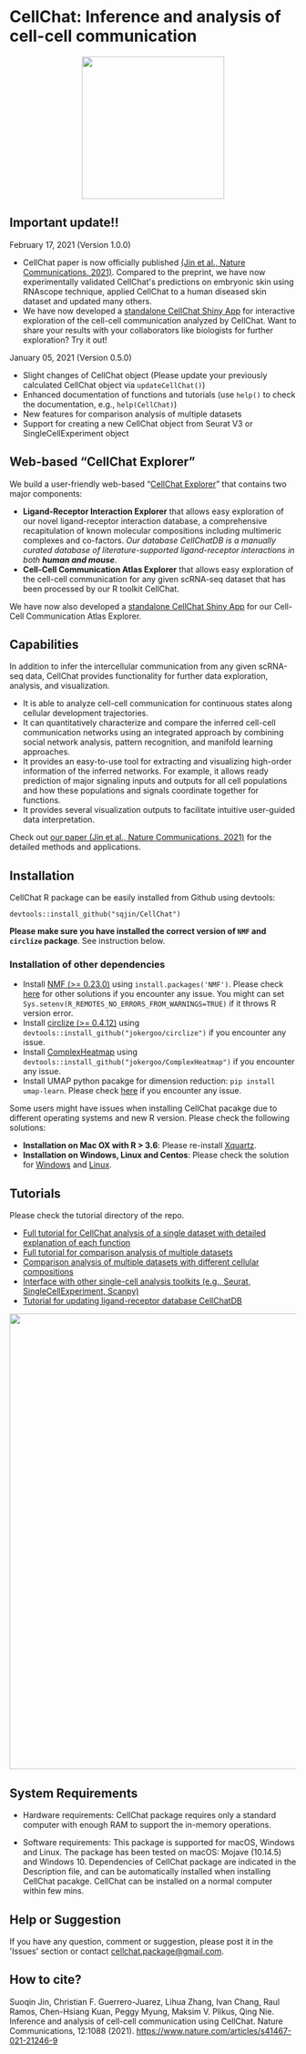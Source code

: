 
# CellChat: Inference and analysis of cell-cell communication

<p align="center">
  <img width="250"  src="https://github.com/sqjin/CellChat/blob/master/CellChat_Logo.png">
</p>

## Important update!!
February 17, 2021 (Version 1.0.0)

* CellChat paper is now officially published [(Jin et al., Nature Communications, 2021)](https://www.nature.com/articles/s41467-021-21246-9). Compared to the preprint, we have now experimentally validated CellChat's predictions on embryonic skin using RNAscope technique, applied CellChat to a human diseased skin dataset and updated many others. 
* We have now developed a [standalone CellChat Shiny App](https://github.com/sqjin/CellChatShiny) for interactive exploration of the cell-cell communication analyzed by CellChat. Want to share your results with your collaborators like biologists for further exploration? Try it out! 


January 05, 2021 (Version 0.5.0)

* Slight changes of CellChat object (Please update your previously calculated CellChat object via `updateCellChat()`)
* Enhanced documentation of functions and tutorials (use `help()` to check the documentation, e.g., `help(CellChat)`)
* New features for comparison analysis of multiple datasets
* Support for creating a new CellChat object from Seurat V3 or SingleCellExperiment object

## Web-based “CellChat Explorer” 

We build a user-friendly web-based “[CellChat Explorer](http://www.cellchat.org/)” that contains two major components:
- **Ligand-Receptor Interaction Explorer** that allows easy exploration of our novel ligand-receptor interaction database, a comprehensive recapitulation of known molecular compositions including multimeric complexes and co-factors. *Our database CellChatDB is a manually curated database of literature-supported ligand-receptor interactions in both **human and mouse***.
- **Cell-Cell Communication Atlas Explorer** that allows easy exploration of the cell-cell communication for any given scRNA-seq dataset that has been processed by our R toolkit CellChat.  

We have now also developed a [standalone CellChat Shiny App](https://github.com/sqjin/CellChatShiny) for our Cell-Cell Communication Atlas Explorer. 

## Capabilities
In addition to infer the intercellular communication from any given scRNA-seq data, CellChat provides functionality for further data exploration, analysis, and visualization. 

- It is able to analyze cell-cell communication for continuous states along cellular development trajectories.
- It can quantitatively characterize and compare the inferred cell-cell communication networks using an integrated approach by combining social network analysis, pattern recognition, and manifold learning approaches.
- It provides an easy-to-use tool for extracting and visualizing high-order information of the inferred networks. For example, it allows ready prediction of major signaling inputs and outputs for all cell populations and how these populations and signals coordinate together for functions.
- It provides several visualization outputs to facilitate intuitive user-guided data interpretation.

Check out [our paper (Jin et al., Nature Communications, 2021)](https://www.nature.com/articles/s41467-021-21246-9) for the detailed methods and applications.

## Installation

CellChat R package can be easily installed from Github using devtools:  

```
devtools::install_github("sqjin/CellChat")
```
**Please make sure you have installed the correct version of `NMF` and `circlize` package**. See instruction below. 

### Installation of other dependencies
- Install [NMF (>= 0.23.0)](http://renozao.github.io/NMF/devel/PAGE-INSTALLATION.html) using `install.packages('NMF')`. Please check [here](https://github.com/sqjin/CellChat/issues/16) for other solutions if you encounter any issue. You might can set `Sys.setenv(R_REMOTES_NO_ERRORS_FROM_WARNINGS=TRUE)` if it throws R version error. 
- Install [circlize (>= 0.4.12)](https://github.com/jokergoo/circlize) using `devtools::install_github("jokergoo/circlize")` if you encounter any issue.
- Install [ComplexHeatmap](https://github.com/jokergoo/ComplexHeatmap) using `devtools::install_github("jokergoo/ComplexHeatmap")` if you encounter any issue.
- Install UMAP python pacakge for dimension reduction: ```pip install umap-learn```. Please check [here](https://github.com/lmcinnes/umap) if you encounter any issue. 

Some users might have issues when installing CellChat pacakge due to different operating systems and new R version. Please check the following solutions:

- **Installation on Mac OX with R > 3.6**: Please re-install [Xquartz](https://community.rstudio.com/t/imager-package-does-not-work-in-r-3-6-1/38119).
- **Installation on Windows, Linux and Centos**: Please check the solution for [Windows](https://github.com/sqjin/CellChat/issues/5) and [Linux](https://github.com/sqjin/CellChat/issues/131).  



## Tutorials
Please check the tutorial directory of the repo.

- [Full tutorial for CellChat analysis of a single dataset with detailed explanation of each function](https://htmlpreview.github.io/?https://github.com/sqjin/CellChat/blob/master/tutorial/CellChat-vignette.html)
- [Full tutorial for comparison analysis of multiple datasets](https://htmlpreview.github.io/?https://github.com/sqjin/CellChat/blob/master/tutorial/Comparison_analysis_of_multiple_datasets.html)
- [Comparison analysis of multiple datasets with different cellular compositions](https://htmlpreview.github.io/?https://github.com/sqjin/CellChat/blob/master/tutorial/Comparison_analysis_of_multiple_datasets_with_different_cellular_compositions.html)
- [Interface with other single-cell analysis toolkits (e.g., Seurat, SingleCellExperiment, Scanpy)](https://htmlpreview.github.io/?https://github.com/sqjin/CellChat/blob/master/tutorial/Interface_with_other_single-cell_analysis_toolkits.html)
- [Tutorial for updating ligand-receptor database CellChatDB](https://htmlpreview.github.io/?https://github.com/sqjin/CellChat/blob/master/tutorial/Update-CellChatDB.html)

<p align="center">
  <img width="800"  src="https://github.com/sqjin/CellChat/blob/master/overview_CellChat.png">
</p>

## System Requirements
- Hardware requirements: CellChat package requires only a standard computer with enough RAM to support the in-memory operations.

- Software requirements: This package is supported for macOS, Windows and Linux. The package has been tested on macOS: Mojave (10.14.5) and Windows 10. Dependencies of CellChat package are indicated in the Description file, and can be automatically installed when installing CellChat pacakge. CellChat can be installed on a normal computer within few mins.

## Help or Suggestion
If you have any question, comment or suggestion, please post it in the 'Issues' section or contact cellchat.package@gmail.com.

## How to cite?
Suoqin Jin, Christian F. Guerrero-Juarez, Lihua Zhang, Ivan Chang, Raul Ramos, Chen-Hsiang Kuan, Peggy Myung, Maksim V. Plikus, Qing Nie. Inference and analysis of cell-cell communication using CellChat. Nature Communications, 12:1088 (2021). https://www.nature.com/articles/s41467-021-21246-9 

